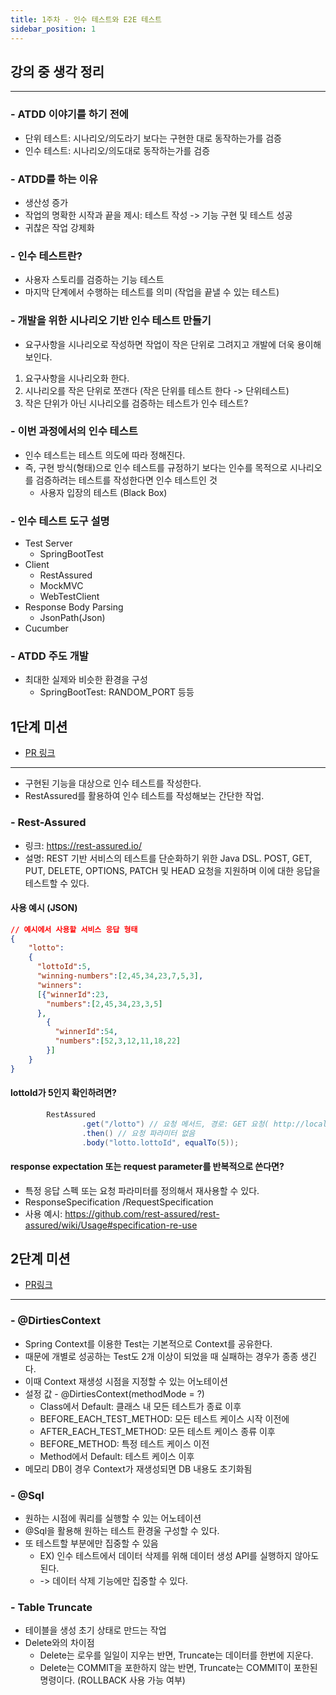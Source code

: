 ```yaml
---
title: 1주차 - 인수 테스트와 E2E 테스트
sidebar_position: 1
---
```

## 강의 중 생각 정리
---

### - ATDD 이야기를 하기 전에
- 단위 테스트: 시나리오/의도라기 보다는 구현한 대로 동작하는가를 검증
- 인수 테스트: 시나리오/의도대로 동작하는가를 검증


### - ATDD를 하는 이유
- 생산성 증가
- 작업의 명확한 시작과 끝을 제시: 테스트 작성 -> 기능 구현 및 테스트 성공
- 귀찮은 작업 강제화

### - 인수 테스트란?
- 사용자 스토리를 검증하는 기능 테스트
- 마지막 단계에서 수행하는 테스트를 의미 (작업을 끝낼 수 있는 테스트)


### - 개발을 위한 시나리오 기반 인수 테스트 만들기
- 요구사항을 시나리오로 작성하면 작업이 작은 단위로 그려지고 개발에 더욱 용이해 보인다.
1. 요구사항을 시나리오화 한다.
2. 시나리오를 작은 단위로 쪼갠다 (작은 단위를 테스트 한다 -> 단위테스트)
3. 작은 단위가 아닌 시나리오를 검증하는 테스트가 인수 테스트?


### - 이번 과정에서의 인수 테스트
- 인수 테스트는 테스트 의도에 따라 정해진다.
- 즉, 구현 방식(형태)으로 인수 테스트를 규정하기 보다는 인수를 목적으로 시나리오를 검증하려는 테스트를 작성한다면 인수 테스트인 것 
  - 사용자 입장의 테스트 (Black Box)

### - 인수 테스트 도구 설명
- Test Server
  - SpringBootTest
- Client
  - RestAssured
  - MockMVC
  - WebTestClient
- Response Body Parsing
  - JsonPath(Json)
- Cucumber


### - ATDD 주도 개발
- 최대한 실제와 비슷한 환경을 구성
  - SpringBootTest: RANDOM_PORT 등등


## 1단계 미션
- [PR 링크](https://github.com/next-step/atdd-subway-map/pull/609)
---
- 구현된 기능을 대상으로 인수 테스트를 작성한다.
- RestAssured를 활용하여 인수 테스트를 작성해보는 간단한 작업.

### - Rest-Assured
- 링크: https://rest-assured.io/
- 설명: REST 기반 서비스의 테스트를 단순화하기 위한 Java DSL. POST, GET, PUT, DELETE, OPTIONS, PATCH 및 HEAD 요청을 지원하며 이에 대한 응답을 테스트할 수 있다.


#### 사용 예시 (JSON)

```json
// 예시에서 사용할 서비스 응답 형태
{
    "lotto":
    {
      "lottoId":5, 
      "winning-numbers":[2,45,34,23,7,5,3], 
      "winners":
      [{"winnerId":23,
        "numbers":[2,45,34,23,3,5]
      },
        {
          "winnerId":54,
          "numbers":[52,3,12,11,18,22]
        }]
    }
}
```

#### lottoId가 5인지 확인하려면?
```java
        RestAssured
                .get("/lotto") // 요청 메서드, 경로: GET 요청( http://localhost:8080/lotto 
                .then() // 요청 파라미터 없음
                .body("lotto.lottoId", equalTo(5));
```
   
     
#### response expectation 또는 request parameter를 반복적으로 쓴다면?
- 특정 응답 스펙 또는 요청 파라미터를 정의해서 재사용할 수 있다.
- ResponseSpecification /RequestSpecification
- 사용 예시: https://github.com/rest-assured/rest-assured/wiki/Usage#specification-re-use


## 2단계 미션
- [PR링크](https://github.com/next-step/atdd-subway-map/pull/664)
---
### - @DirtiesContext
- Spring Context를 이용한 Test는 기본적으로 Context를 공유한다.
- 때문에 개별로 성공하는 Test도 2개 이상이 되었을 때 실패하는 경우가 종종 생긴다. 
- 이때 Context 재생성 시점을 지정할 수 있는 어노테이션
- 설정 값 - @DirtiesContext(methodMode = ?)
  - Class에서 Default: 클래스 내 모든 테스트가 종료 이후
  - BEFORE_EACH_TEST_METHOD: 모든 테스트 케이스 시작 이전에
  - AFTER_EACH_TEST_METHOD: 모든 테스트 케이스 종류 이후
  - BEFORE_METHOD: 특정 테스트 케이스 이전
  - Method에서 Default: 테스트 케이스 이후
- 메모리 DB이 경우 Context가 재생성되면 DB 내용도 초기화됨


### - @Sql
- 원하는 시점에 쿼리를 실행할 수 있는 어노테이션
- @Sql을 활용해 원하는 테스트 환경울 구성할 수 있다.
- 또 테스트할 부분에만 집중할 수 있음
  - EX) 인수 테스트에서 데이터 삭제를 위해 데이터 생성 API를 실행하지 않아도 된다.
  - -> 데이터 삭제 기능에만 집중할 수 있다.

### - Table Truncate
- 테이블을 생성 초기 상태로 만드는 작업
- Delete와의 차이점
  - Delete는 로우를 일일이 지우는 반면, Truncate는 데이터를 한번에 지운다.
  - Delete는 COMMIT을 포한하지 않는 반면, Truncate는 COMMIT이 포한된 명령이다. (ROLLBACK 사용 가능 여부)

